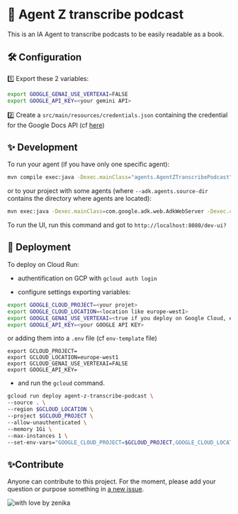 # 🤖 Agent Z transcribe podcast

This is an IA Agent to transcribe podcasts to be easily readable as a book.

## 🛠️ Configuration

1️⃣ Export these 2 variables:
```sh
export GOOGLE_GENAI_USE_VERTEXAI=FALSE
export GOOGLE_API_KEY=<your gemini API>
```

2️⃣ Create a `src/main/resources/credentials.json` containing the credential for the Google Docs API (cf [here](https://console.cloud.google.com/apis/credentials))

## ✨ Development

To run your agent (if you have only one specific agent):

```sh
mvn compile exec:java -Dexec.mainClass="agents.AgentZTranscribePodcast"
```

or to your project with some agents (where `--adk.agents.source-dir` contains the directory where agents are located):

```sh
mvn exec:java -Dexec.mainClass=com.google.adk.web.AdkWebServer -Dexec.classpathScope=compile  -Dexec.args="--server.port=8080 --adk.agents.source-dir=src/main/java/agents/"
```

To run the UI, run this command and got to ```http://localhost:8080/dev-ui?```


## 🚀 Deployment

To deploy on Cloud Run:

- authentification on GCP with `gcloud auth login`

- configure settings exporting variables:

```sh 
export GOOGLE_CLOUD_PROJECT=<your projet>
export GOOGLE_CLOUD_LOCATION=<location like europe-west1>
export GOOGLE_GENAI_USE_VERTEXAI=<true if you deploy on Google Cloud, else false>
export GOOGLE_API_KEY=<your GOOGLE API KEY>
```

or adding them into a `.env` file (cf `env-template` file)
```
export GCLOUD_PROJECT=
export GCLOUD_LOCATION=europe-west1
export GCLOUD_GENAI_USE_VERTEXAI=FALSE
export GOOGLE_API_KEY=
```

- and run the `gcloud` command.

```sh
gcloud run deploy agent-z-transcribe-podcast \
--source . \
--region $GCLOUD_LOCATION \
--project $GCLOUD_PROJECT \
--allow-unauthenticated \
--memory 1Gi \
--max-instances 1 \
--set-env-vars="GOOGLE_CLOUD_PROJECT=$GCLOUD_PROJECT,GOOGLE_CLOUD_LOCATION=$GCLOUD_LOCATION,GOOGLE_GENAI_USE_VERTEXAI=$GCLOUD_GENAI_USE_VERTEXAI,GOOGLE_API_KEY=$GOOGLE_API_KEY"

```


## ✨Contribute

Anyone can contribute to this project. For the moment, please add your question or purpose something in [a new issue](https://github.com/zenika-open-source/opensource-statistics/issues).

![with love by zenika](https://img.shields.io/badge/With%20%E2%9D%A4%EF%B8%8F%20by-Zenika-b51432.svg?link=https://oss.zenika.com)

